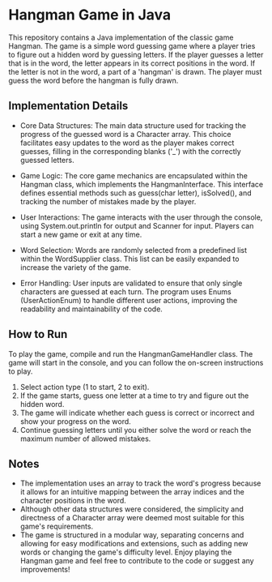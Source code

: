 # Hangman Game in Java

This repository contains a Java implementation of the classic game Hangman. The game is a simple word guessing game where a player tries to figure out a hidden word by guessing letters. If the player guesses a letter that is in the word, the letter appears in its correct positions in the word. If the letter is not in the word, a part of a 'hangman' is drawn. The player must guess the word before the hangman is fully drawn.

## Implementation Details
* Core Data Structures: The main data structure used for tracking the progress of the guessed word is a Character array. This choice facilitates easy updates to the word as the player makes correct guesses, filling in the corresponding blanks ('_') with the correctly guessed letters.

* Game Logic: The core game mechanics are encapsulated within the Hangman class, which implements the HangmanInterface. This interface defines essential methods such as guess(char letter), isSolved(), and tracking the number of mistakes made by the player.

* User Interactions: The game interacts with the user through the console, using System.out.println for output and Scanner for input. Players can start a new game or exit at any time.

* Word Selection: Words are randomly selected from a predefined list within the WordSupplier class. This list can be easily expanded to increase the variety of the game.

* Error Handling: User inputs are validated to ensure that only single characters are guessed at each turn. The program uses Enums (UserActionEnum) to handle different user actions, improving the readability and maintainability of the code.

## How to Run
To play the game, compile and run the HangmanGameHandler class. The game will start in the console, and you can follow the on-screen instructions to play.

1. Select action type (1 to start, 2 to exit).
2. If the game starts, guess one letter at a time to try and figure out the hidden word.
3. The game will indicate whether each guess is correct or incorrect and show your progress on the word.
4. Continue guessing letters until you either solve the word or reach the maximum number of allowed mistakes.
## Notes
* The implementation uses an array to track the word's progress because it allows for an intuitive mapping between the array indices and the character positions in the word.
* Although other data structures were considered, the simplicity and directness of a Character array were deemed most suitable for this game's requirements.
* The game is structured in a modular way, separating concerns and allowing for easy modifications and extensions, such as adding new words or changing the game's difficulty level.
Enjoy playing the Hangman game and feel free to contribute to the code or suggest any improvements!
